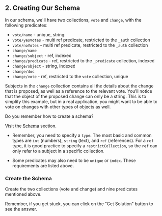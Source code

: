 ## 2. Creating Our Schema

In our schema, we'll have two collections, `vote` and `change`, with the following predicates: 

- `vote/name` - unique, string
- `vote/yesVotes` - multi ref predicate, restricted to the `_auth` collection
- `vote/noVotes` - multi ref predicate, restricted to the `_auth` collection
- `change/name`
- `change/subject` - ref, indexed
- `change/predicate` - ref, restricted to the `_predicate` collection, indexed
- `change/object` - string, indexed
- `change/doc`
- `change/vote` - ref, restricted to the `vote` collection, unique

Subjects in the `change` collection contains all the details about the change that is proposed, as well as a reference to the relevant vote. You'll notice that the object of the proposed change can only be a string. This is to simplify this example, but in a real application, you might want to be able to vote on changes with other types of objects as well. 

Do you remember how to create a schema? 

Visit the <a href="/docs/schema" target="_blank">Schema</a> section.

- Remember, you need to specify a `type`. The most basic and common types are `int` (numbers), `string` (text), and `ref` (references). For a `ref` type, it is good practice to specify a `restrictCollection`, so the `ref` can only refer to a subject in a specific collection. 

- Some predicates may also need to be `unique` or `index`. These requirements are listed above.  

<div class="challenge">
<h3>Create the Schema</h3>
<p>
Create the two collections (vote and change) and nine predicates mentioned above.
</p>
<p>Remember, if you get stuck, you can click on the "Get Solution" button to see the answer.</p>
</div>